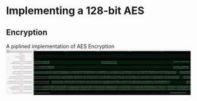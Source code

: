 # Implementing a 128-bit AES 
## Encryption 
A piplined implementation of AES Encryption 
![Encryption](Encryption.png)